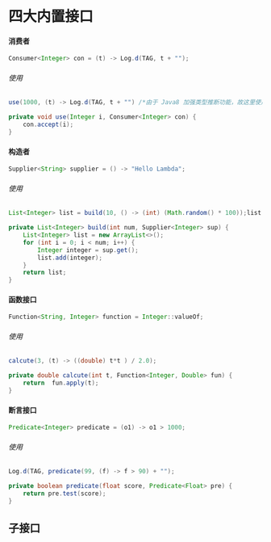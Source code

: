 # 四大内置接口



#### 消费者

```java
Consumer<Integer> con = (t) -> Log.d(TAG, t + "");
```

###### 使用

```java
use(1000, (t) -> Log.d(TAG, t + "") /*由于 Java8 加强类型推断功能，故这里使用 Lambda 不用声明 Consumer<T> T 的类型*/);
```

```java
private void use(Integer i, Consumer<Integer> con) {    
    con.accept(i);
}
```



#### 构造者

```java
Supplier<String> supplier = () -> "Hello Lambda";
```

###### 使用

```java
List<Integer> list = build(10, () -> (int) (Math.random() * 100));list.forEach((t) -> Log.d(TAG, t + ""));
```

```java
private List<Integer> build(int num, Supplier<Integer> sup) {    
    List<Integer> list = new ArrayList<>();    
    for (int i = 0; i < num; i++) {        
        Integer integer = sup.get();        
        list.add(integer);    
    }    
    return list;
}
```



#### 函数接口

```java
Function<String, Integer> function = Integer::valueOf;
```

###### 使用

```java
calcute(3, (t) -> ((double) t*t ) / 2.0);
```

```java
private double calcute(int t, Function<Integer, Double> fun) {    
    return  fun.apply(t);
}
```



#### 断言接口

```java
Predicate<Integer> predicate = (o1) -> o1 > 1000;
```

###### 使用

```java
Log.d(TAG, predicate(99, (f) -> f > 90) + "");
```

```java
private boolean predicate(float score, Predicate<Float> pre) {    
    return pre.test(score);
}
```





## 子接口

